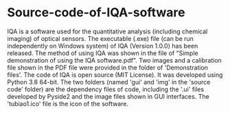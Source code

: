 # Source-code-of-IQA-software
IQA is a software used for the quantitative analysis (including chemical imaging) of optical sensors.
The executable (.exe) file (can be run independently on Windows system) of IQA (Version 1.0.0) has been released. 
The method of using IQA was shown in the file of "Simple demonstration of using the IQA software.pdf".
Two images and a calibration file shown in the PDF file were provided in the folder of 'Demonstration files'.
The code of IQA is open source (MIT License). It was developed using Python 3.8 64-bit.
The two folders (named 'gui' and 'img' in the 'source code' folder) are the dependency files of code, including the '.ui' files developed by Pyside2 and the image files shown in GUI interfaces. The 'tubiao1.ico' file is the icon of the software.
